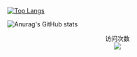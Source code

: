 [![Top Langs](https://github-readme-stats.vercel.app/api/top-langs/?username=askll-star&layout=compact)](https://github.com/anuraghazra/github-readme-stats)

![Anurag's GitHub stats](https://github-readme-stats.vercel.app/api?username=askll-star&show_icons=true&theme=holi)

<p align="center"> 
  访问次数<br>
  <img src="https://profile-counter.glitch.me/askll-star/count.svg" />
</p>
